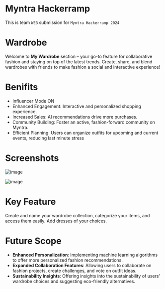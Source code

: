 # Myntra Hackerramp
This is team `WE3` submission for `Myntra Hackerramp 2024`

# Wardrobe 
Welcome to **My Wardrobe** section – your go-to feature for collaborative fashion and staying on top of the latest trends. Create, share, and blend wardrobes with friends to make fashion a social and interactive experience!

# Benifits
- Influencer
 Mode
 ON
 - Enhanced Engagement:
 Interactive and personalized
 shopping experience.
 - Increased Sales: AI
 recommendations drive more
 purchases.
 - Community Building: Foster an
 active, fashion-forward
 community on Myntra.
 - Efficient Planning: Users can
 organize outfits for upcoming and
 current events, reducing last
 minute stress

# Screenshots
![image](https://github.com/user-attachments/assets/c0911823-5f3c-4c6d-9fe0-562e10d03b9f)

![image](https://github.com/user-attachments/assets/b8551ede-46d2-48c0-aa20-a28806545318)


# Key Feature
Create and name your wardrobe collection, categorize your items, and access them easily. Add dresses of your choices.


# Future Scope
- **Enhanced Personalization**: Implementing machine learning algorithms to offer more personalized fashion recommendations.
- **Expanded Collaboration Features**: Allowing users to collaborate on fashion projects, create challenges, and vote on outfit ideas.
- **Sustainability Insights**: Offering insights into the sustainability of users’ wardrobe choices and suggesting eco-friendly alternatives.

















